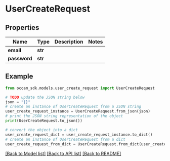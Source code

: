 # UserCreateRequest


## Properties

Name | Type | Description | Notes
------------ | ------------- | ------------- | -------------
**email** | **str** |  | 
**password** | **str** |  | 

## Example

```python
from occam_sdk.models.user_create_request import UserCreateRequest

# TODO update the JSON string below
json = "{}"
# create an instance of UserCreateRequest from a JSON string
user_create_request_instance = UserCreateRequest.from_json(json)
# print the JSON string representation of the object
print(UserCreateRequest.to_json())

# convert the object into a dict
user_create_request_dict = user_create_request_instance.to_dict()
# create an instance of UserCreateRequest from a dict
user_create_request_from_dict = UserCreateRequest.from_dict(user_create_request_dict)
```
[[Back to Model list]](../README.md#documentation-for-models) [[Back to API list]](../README.md#documentation-for-api-endpoints) [[Back to README]](../README.md)


